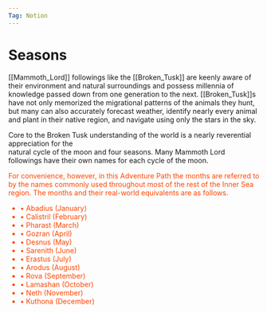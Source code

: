 ```yaml
---
Tag: Notion
---
```

# Seasons
[[Mammoth_Lord]] followings like the [[Broken_Tusk]] are keenly aware of their environment and natural  surroundings and possess millennia of knowledge passed down from one generation to the next. [[Broken_Tusk]]s have not only memorized the migrational patterns of the animals they hunt, but many can also accurately forecast weather, identify nearly every animal and plant in their native region, and navigate using only the stars in the sky.  

Core to the Broken Tusk understanding of the world is a nearly reverential appreciation for the  
natural cycle of the moon and four seasons. Many Mammoth Lord followings have their own names for each cycle of the moon.

<div style="color:orangered">
For convenience, however, in this Adventure Path the months are referred to by the names commonly used throughout most of the rest of the Inner Sea region. The months and their real-world equivalents are as follows.  

<ul>
<li>• Abadius (January)  </li>
<li>• Calistril (February)  </li>
<li>• Pharast (March)  </li>
<li>• Gozran (April)  </li>
<li>• Desnus (May)  </li>
<li>• Sarenith (June)  </li>
<li>• Erastus (July)  </li>
<li>• Arodus (August)  </li>
<li>• Rova (September)  </li>
<li>• Lamashan (October)  </li>
<li>• Neth (November)  </li>
<li>• Kuthona (December)</li>
</ul>
</div>
